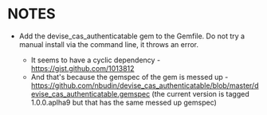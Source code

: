NOTES
======

* Add the devise_cas_authenticatable gem to the Gemfile. Do not try a manual install via the command line, it throws an error.

    * It seems to have a cyclic dependency - https://gist.github.com/1013812
    * And that's because the gemspec of the gem is messed up - https://github.com/nbudin/devise_cas_authenticatable/blob/master/devise_cas_authenticatable.gemspec (the current version is tagged 1.0.0.aplha9 but that has the same messed up gemspec)



 
